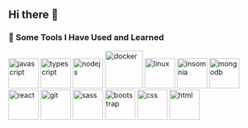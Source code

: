 ## Hi there 👋

<!--
**amirkalantar96/amirkalantar96** is a ✨ _special_ ✨ repository because its `README.md` (this file) appears on your GitHub profile.

Here are some ideas to get you started:

- 🔭 I’m currently working on ...
- 🌱 I’m currently learning ...
- 👯 I’m looking to collaborate on ...
- 🤔 I’m looking for help with ...
- 💬 Ask me about ...
- 📫 How to reach me: ...
- 😄 Pronouns: ...
- ⚡ Fun fact: ...
-->

### 🚀 Some Tools I Have Used and Learned

<p align="left">
  <img src="https://cdn.jsdelivr.net/gh/devicons/devicon@latest/icons/javascript/javascript-original.svg" alt="javascript" width="60" height="60"/>
  <img src="https://cdn.jsdelivr.net/gh/devicons/devicon@latest/icons/typescript/typescript-original.svg" alt="typescript" width="60" height="60"/>
  <img src="https://cdn.jsdelivr.net/gh/devicons/devicon@latest/icons/nodejs/nodejs-original.svg" alt="nodejs" width="60" height="60"/>
  <img src="https://cdn.jsdelivr.net/gh/devicons/devicon@latest/icons/docker/docker-original.svg" alt="docker" width="75" height="75"/>
  <img src="https://cdn.jsdelivr.net/gh/devicons/devicon@latest/icons/linux/linux-original.svg" alt="linux" width="60" height="60"/>
  <img src="https://cdn.jsdelivr.net/gh/devicons/devicon@latest/icons/insomnia/insomnia-original.svg" alt="insomnia" width="60" height="60"/>
  <img src="https://cdn.jsdelivr.net/gh/devicons/devicon@latest/icons/mongodb/mongodb-original.svg" alt="mongodb" width="60" height="60"/>
  <img src="https://cdn.jsdelivr.net/gh/devicons/devicon@latest/icons/react/react-original.svg" alt="react" width="60" height="60"/>
  <img src="https://cdn.jsdelivr.net/gh/devicons/devicon@latest/icons/git/git-original.svg" alt="git" width="60" height="60"/>
  <img src="https://cdn.jsdelivr.net/gh/devicons/devicon@latest/icons/sass/sass-original.svg" alt="sass" width="60" height="60"/>
  <img src="https://cdn.jsdelivr.net/gh/devicons/devicon@latest/icons/bootstrap/bootstrap-original.svg" alt="bootstrap" width="60" height="60"/>
  <img src="https://cdn.jsdelivr.net/gh/devicons/devicon@latest/icons/css3/css3-original.svg" alt="css" width="60" height="60"/>
  <img src="https://cdn.jsdelivr.net/gh/devicons/devicon@latest/icons/html5/html5-original.svg" alt="html" width="60" height="60"/>
</p>
